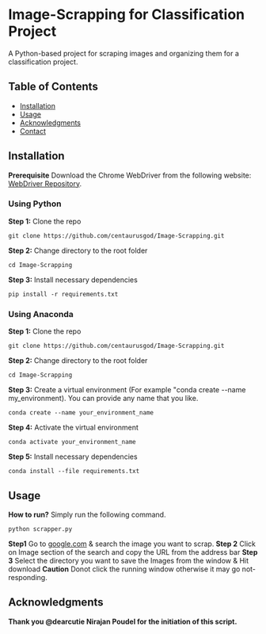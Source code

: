 # Image-Scrapping for Classification Project
A Python-based project for scraping images and organizing them for a classification project.

## Table of Contents

- [Installation](#installation)
- [Usage](#usage)
- [Acknowledgments](#acknowledgments)
- [Contact](#contact)

## Installation

**Prerequisite** Download the Chrome WebDriver from the following website: [WebDriver Repository](https://chromedriver.chromium.org/downloads). 
### Using Python
**Step 1:** Clone the repo
```shell
git clone https://github.com/centaurusgod/Image-Scrapping.git
```
**Step 2:** Change directory to the root folder
```shell
cd Image-Scrapping
```
**Step 3:** Install necessary dependencies
```shell
pip install -r requirements.txt
```
### Using Anaconda 
**Step 1:** Clone the repo
```shell
git clone https://github.com/centaurusgod/Image-Scrapping.git
```
**Step 2:** Change directory to the root folder
```shell
cd Image-Scrapping
```
**Step 3:** Create a virtual environment (For example "conda create --name my_environment). You can provide any name that you like.
```shell
conda create --name your_environment_name
```
**Step 4:** Activate the virtual environment
```shell
conda activate your_environment_name
```
**Step 5:** Install necessary dependencies
```shell
conda install --file requirements.txt
```
## Usage
**How to run?** Simply run the following command.
```shell
python scrapper.py
```
**Step1** Go to [google.com](www.google.com) & search the image you want to scrap. 
**Step 2** Click on Image section of the search and copy the URL from the address bar
**Step 3** Select the directory you want to save the Images from the window & Hit download
**Caution** Donot click the running window otherwise it may go not-responding.

## Acknowledgments
**Thank you @dearcutie Nirajan Poudel for the initiation of this script.**


